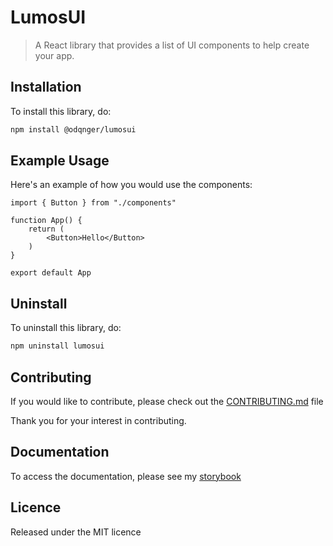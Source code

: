 # LumosUI

> A React library that provides a list of UI components to help create your app.

## Installation

To install this library, do:
```bash
npm install @odqnger/lumosui
```

## Example Usage

Here's an example of how you would use the components:
```tsx
import { Button } from "./components"

function App() {
    return (
        <Button>Hello</Button>
    )
}

export default App
```

## Uninstall

To uninstall this library, do:
```bash
npm uninstall lumosui
```

## Contributing

If you would like to contribute, please check out the [CONTRIBUTING.md](./CONTRIBUTING.md) file

Thank you for your interest in contributing.

## Documentation

To access the documentation, please see my [storybook]()

## Licence

Released under the MIT licence
